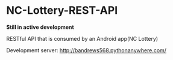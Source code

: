 # NC-Lottery-REST-API
**Still in active development**

RESTful API that is consumed by an Android app(NC Lottery)

Development server: <http://bandrews568.pythonanywhere.com/>


